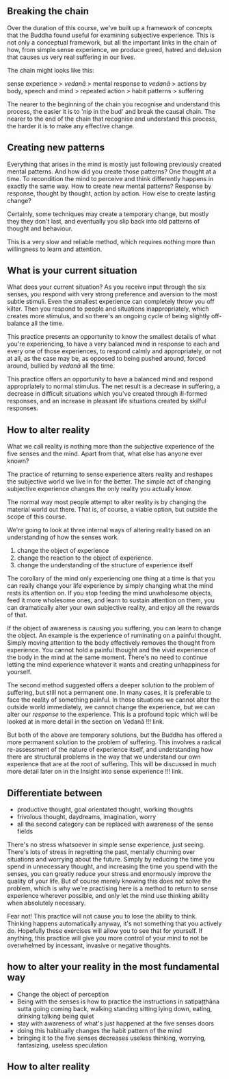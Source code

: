 ## Breaking the chain
Over the duration of this course, we've built up a framework of concepts that the Buddha found useful for examining subjective experience. This is not only a conceptual framework, but all the important links in the chain of how, from simple sense experience, we produce greed, hatred and delusion that causes us very real suffering in our lives. 

The chain might looks like this:

sense experience > *vedanā* > mental response to *vedanā* > actions by body, speech and mind > repeated action > habit patterns > suffering

The nearer to the beginning of the chain you recognise and understand this process, the easier it is to 'nip in the bud' and break the causal chain. The nearer to the end of the chain that recognise and understand this process, the harder it is to make any effective change. 

## Creating new patterns
Everything that arises in the mind is mostly just following previously created mental patterns. And how did you create those patterns? One thought at a time. To recondition the mind to perceive and think differently happens in exactly the same way. How to create new mental patterns? Response by response, thought by thought, action by action. How else to create lasting change?

Certainly, some techniques may create a temporary change, but mostly they they don't last, and eventually you slip back into old patterns of thought and behaviour. 

This is a very slow and reliable method, which requires nothing more than willingness to learn and attention. 

## What is your current situation
What does your current situation? As you receive input through the six senses, you respond with very strong preference and aversion to the most subtle stimuli. Even the smallest experience can completely throw you off kilter. Then you respond to people and situations inappropriately, which creates more stimulus, and so there's an ongoing cycle of being slightly off-balance all the time. 

This practice presents an opportunity to know the smallest details of what you're experiencing, to have a very balanced mind in response to each and every one of those experiences, to respond calmly and appropriately, or not at all, as the case may be, as opposed to being pushed around, forced around, bullied by *vedanā* all the time. 

This practice offers an opportunity to have a balanced mind and respond appropriately to normal stimulus. The net result is a decrease in suffering, a decrease in difficult situations which you've created through ill-formed responses, and an increase in pleasant life situations created by skilful responses. 


## How to alter reality
What we call reality is nothing more than the subjective experience of the five senses and the mind. Apart from that, what else has anyone ever known?

The practice of returning to sense experience alters reality and reshapes the subjective world we live in for the better. The simple act of changing subjective experience changes the only reality you actually know.



The normal way most people attempt to alter reality is by changing the material world out there. That is, of course, a viable option, but outside the scope of this course. 

We're going to look at three internal ways of altering reality based on an understanding of how the senses work. 

1. change the object of experience
2. change the reaction to the object of experience. 
3. change the understanding of the structure of experience itself 

The corollary of the mind only experiencing one thing at a time is that you can really change your life experience by simply changing what the mind rests its attention on. If you stop feeding the mind unwholesome objects, feed it more wholesome ones, and learn to sustain attention on them, you can dramatically alter your own subjective reality, and enjoy all the rewards of that.

If the object of awareness is causing you suffering, you can learn to change the object. An example is the experience of ruminating on a painful thought. Simply moving attention to the body effectively removes the thought from experience. You cannot hold a painful thought and the vivid experience of the body in the mind at the same moment. There's no need to continue letting the mind experience whatever it wants and creating unhappiness for yourself.

The second method suggested offers a deeper solution to the problem of suffering, but still not a permanent one. In many cases, it is preferable to face the reality of something painful. In those situations we cannot alter the outside world immediately, we cannot change the experience, but we can alter our *response* to the experience. This is a profound topic which will be looked at in more detail in the section on Vedanā !!! link. 

But both of the above are temporary solutions, but the Buddha has offered a more permanent solution to the problem of suffering. This involves a radical re-assessment of the nature of experience itself, and understanding how there are structural problems in the way that we understand our own experience that are at the root of suffering. This will be discussed in much more detail later on in the Insight into sense experience !!! link.

## Differentiate between 
- productive thought, goal orientated thought, working thoughts
- frivolous thought, daydreams, imagination, worry 
- all the second category can be replaced with awareness of the sense fields


There's no stress whatsoever in simple sense experience, just seeing. There's lots of stress in regretting the past, mentally churning over situations and worrying about the future. Simply by reducing the time you spend in unnecessary thought, and increasing the time you spend with the senses, you can greatly reduce your stress and enormously improve the quality of your life. But of course merely knowing this does not solve the problem, which is why we're practising here is a method to return to sense experience wherever possible, and only let the mind use thinking ability when absolutely necessary. 


Fear not! This practice will not cause you to lose the ability to think. Thinking happens automatically anyway, it's not something that you actively do. Hopefully these exercises will allow you to see that for yourself. If anything, this practice will give you more control of your mind to not be overwhelmed by incessant, invasive or negative thoughts.

## how to alter your reality in the most fundamental way
- Change the object of perception 
- Being with the senses is how to practice the instructions in satipaṭṭhāna sutta going coming back, walking standing sitting lying down, eating, drinking talking being quiet 
- stay with awareness of what's just happened at the five senses doors
- doing this habitually changes the habit pattern of the mind
- bringing it to the five senses decreases useless thinking, worrying, fantasizing, useless speculation

## How to alter reality
